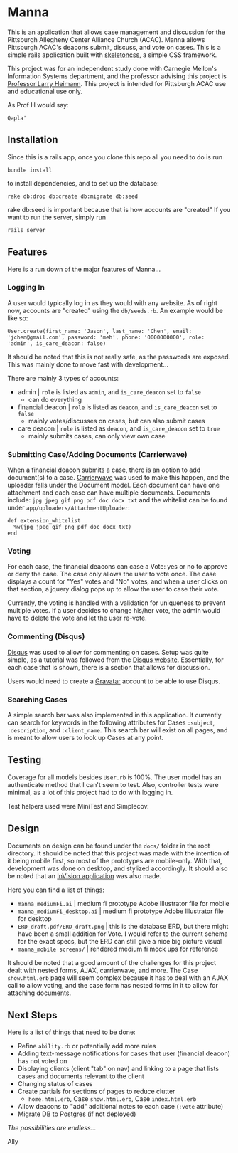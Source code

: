 # Manna
This is an application that allows case management and discussion for the Pittsburgh Allegheny Center Alliance Church (ACAC). Manna allows Pittsburgh ACAC's deacons submit, discuss, and vote on cases. This is a simple rails application built with [skeletoncss](getskeleton.com), a simple CSS framework.

This project was for an independent study done with Carnegie Mellon's Information Systems department, and the professor advising this project is [Professor Larry Heimann](https://github.com/profh). This project is intended for Pittsburgh ACAC use and educational use only.

As Prof H would say:
```
Qapla'
```

## Installation
Since this is a rails app, once you clone this repo all you need to do is run
```
bundle install
```

to install dependencies, and to set up the database:

```
rake db:drop db:create db:migrate db:seed
```
rake db:seed is important because that is how accounts are "created"
If you want to run the server, simply run
```
rails server
```

## Features
Here is a run down of the major features of Manna...
### Logging In
A user would typically log in as they would with any website. As of right now, accounts are "created" using the `db/seeds.rb`. An example would be like so:

```
User.create(first_name: 'Jason', last_name: 'Chen', email: 'jchen@gmail.com', password: 'meh', phone: '0000000000', role: 'admin', is_care_deacon: false)

```
It should be noted that this is not really safe, as the passwords are exposed. This was mainly done to move fast with development...

There are mainly 3 types of accounts:
- admin | `role` is listed as `admin`, and `is_care_deacon` set to `false`
  - can do everything
- financial deacon | `role` is listed as `deacon`, and `is_care_deacon` set to `false`
  - mainly votes/discusses on cases, but can also submit cases
- care deacon | `role` is listed as `deacon`, and `is_care_deacon` set to `true`
  - mainly submits cases, can only view own case

### Submitting Case/Adding Documents (Carrierwave)
When a financial deacon submits a case, there is an option to add document(s) to a case. [Carrierwave](https://github.com/carrierwaveuploader/carrierwave) was used to make this happen, and the uploader falls under the Document model. Each document can have one attachment and each case can have multiple documents. Documents include: `jpg jpeg gif png pdf doc docx txt` and the whitelist can be found under `app/uploaders/AttachmentUploader`:
```
def extension_whitelist
  %w(jpg jpeg gif png pdf doc docx txt)
end
```
### Voting
For each case, the financial deacons can case a Vote: yes or no to approve or deny the case. The case only allows the user to vote once. The case displays a count for "Yes" votes and "No" votes, and when a user clicks on that section, a jquery dialog pops up to allow the user to case their vote.

Currently, the voting is handled with a validation for uniqueness to prevent multiple votes. If a user decides to change his/her vote, the admin would have to delete the vote and let the user re-vote.

### Commenting (Disqus)
[Disqus](https://disqus.com/) was used to allow for commenting on cases. Setup was quite simple, as a tutorial was followed from the [Disqus website](https://disqus.com/admin/install/platforms/universalcode/). Essentially, for each case that is shown, there is a section that allows for discussion.

Users would need to create a [Gravatar](http://en.gravatar.com/) account to be able to use Disqus.

### Searching Cases
A simple search bar was also implemented in this application. It currently can search for keywords in the following attributes for Cases `:subject`, `:description`, and `:client_name`. This search bar will exist on all pages, and is meant to allow users to look up Cases at any point.

## Testing
Coverage for all models besides `User.rb` is 100%. The user model has an authenticate method that I can't seem to test. Also, controller tests were minimal, as a lot of this project had to do with logging in.

Test helpers used were MiniTest and Simplecov.

## Design
Documents on design can be found under the `docs/` folder in the root directory. It should be noted that this project was made with the intention of it being mobile first, so most of the prototypes are mobile-only. With that, development was done on desktop, and stylized accordingly. It should also be noted that an [InVision application](https://invis.io/RUBKBJ6GJ) was also made.

Here you can find a list of things:
- `manna_mediumFi.ai` | medium fi prototype Adobe Illustrator file for mobile
- `manna_mediumFi_desktop.ai` | medium fi prototype Adobe Illustrator file for desktop
- `ERD_draft.pdf/ERD_draft.png` | this is the database ERD, but there might have been a small addition for Vote. I would refer to the current schema for the exact specs, but the ERD can still give a nice big picture visual
- `manna_mobile screens/` | rendered medium fi mock ups for reference

It should be noted that a good amount of the challenges for this project dealt with nested forms, AJAX, carrierwave, and more. The Case `show.html.erb` page will seem complex because it has to deal with an AJAX call to allow voting, and the case form has nested forms in it to allow for attaching documents.
## Next Steps
Here is a list of things that need to be done:
- Refine `ability.rb` or potentially add more rules
- Adding text-message notifications for cases that user (financial deacon) has not voted on
- Displaying clients (client "tab" on nav) and linking to a page that lists cases and documents relevant to the client
- Changing status of cases
- Create partials for sections of pages to reduce clutter
  - `home.html.erb`, Case `show.html.erb`, Case `index.html.erb`
- Allow deacons to "add" additional notes to each case (`:vote` attribute)
- Migrate DB to Postgres (if not deployed)

*The possibilities are endless...*

Ally
